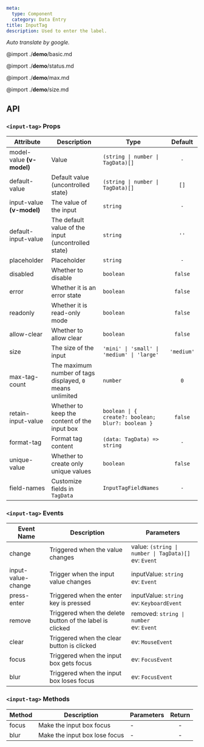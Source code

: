 ```yaml
meta:
  type: Component
  category: Data Entry
title: InputTag
description: Used to enter the label.
```

*Auto translate by google.*

@import ./__demo__/basic.md

@import ./__demo__/status.md

@import ./__demo__/max.md

@import ./__demo__/size.md

## API


### `<input-tag>` Props

|Attribute|Description|Type|Default|
|---|---|---|:---:|
|model-value **(v-model)**|Value|`(string \| number \| TagData)[]`|`-`|
|default-value|Default value (uncontrolled state)|`(string \| number \| TagData)[]`|`[]`|
|input-value **(v-model)**|The value of the input|`string`|`-`|
|default-input-value|The default value of the input (uncontrolled state)|`string`|`''`|
|placeholder|Placeholder|`string`|`-`|
|disabled|Whether to disable|`boolean`|`false`|
|error|Whether it is an error state|`boolean`|`false`|
|readonly|Whether it is read-only mode|`boolean`|`false`|
|allow-clear|Whether to allow clear|`boolean`|`false`|
|size|The size of the input|`'mini' \| 'small' \| 'medium' \| 'large'`|`'medium'`|
|max-tag-count|The maximum number of tags displayed, `0` means unlimited|`number`|`0`|
|retain-input-value|Whether to keep the content of the input box|`boolean \| { create?: boolean; blur?: boolean }`|`false`|
|format-tag|Format tag content|`(data: TagData) => string`|`-`|
|unique-value|Whether to create only unique values|`boolean`|`false`|
|field-names|Customize fields in `TagData`|`InputTagFieldNames`|`-`|
### `<input-tag>` Events

|Event Name|Description|Parameters|
|---|---|---|
|change|Triggered when the value changes|value: `(string \| number \| TagData)[]`<br>ev: `Event`|
|input-value-change|Trigger when the input value changes|inputValue: `string`<br>ev: `Event`|
|press-enter|Triggered when the enter key is pressed|inputValue: `string`<br>ev: `KeyboardEvent`|
|remove|Triggered when the delete button of the label is clicked|removed: `string \| number`<br>ev: `Event`|
|clear|Triggered when the clear button is clicked|ev: `MouseEvent`|
|focus|Triggered when the input box gets focus|ev: `FocusEvent`|
|blur|Triggered when the input box loses focus|ev: `FocusEvent`|
### `<input-tag>` Methods

|Method|Description|Parameters|Return|
|---|---|---|:---:|
|focus|Make the input box focus|-|-|
|blur|Make the input box lose focus|-|-|


